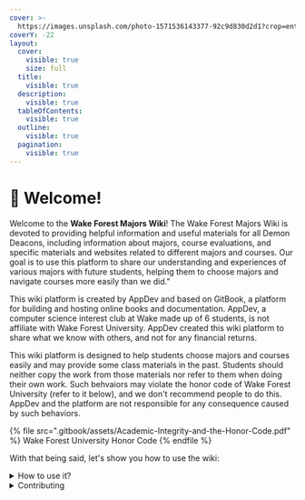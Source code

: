```yaml
---
cover: >-
  https://images.unsplash.com/photo-1571536143377-92c9d830d2d1?crop=entropy&cs=srgb&fm=jpg&ixid=M3wxOTcwMjR8MHwxfHNlYXJjaHw2fHx3YWtlJTIwZm9yZXN0fGVufDB8fHx8MTY5MzA3NDMyNXww&ixlib=rb-4.0.3&q=85
coverY: -22
layout:
  cover:
    visible: true
    size: full
  title:
    visible: true
  description:
    visible: true
  tableOfContents:
    visible: true
  outline:
    visible: true
  pagination:
    visible: true
---
```


# 🎩 Welcome!

Welcome to the **Wake Forest Majors Wiki**! The Wake Forest Majors Wiki is devoted to providing helpful information and useful materials for all Demon Deacons, including information about majors, course evaluations, and specific materials and websites related to different majors and courses. Our goal is to use this platform to share our understanding and experiences of various majors with future students, helping them to choose majors and navigate courses more easily than we did."

This wiki platform is created by AppDev and based on GitBook, a platform for building and hosting online books and documentation. AppDev, a computer science interest club at Wake made up of 6 students, is not affiliate with Wake Forest University. AppDev created this wiki platform to share what we know with others, and not for any financial returns.

This wiki platform is designed to help students choose majors and courses easily and may provide some class materials in the past. Students should neither copy the work from those materials nor refer to them when doing their own work. Such behvaiors may violate the honor code of Wake Forest University (refer to it below), and we don't recommend people to do this. AppDev and the platform are not responsible for any consequence caused by such behaviors.

{% file src=".gitbook/assets/Academic-Integrity-and-the-Honor-Code.pdf" %}
Wake Forest University Honor Code
{% endfile %}

With that being said, let's show you how to use the wiki:

<details>

<summary>How to use it?</summary>

1. On the left, you can find the sidebar showing all the majors we have so far. Scroll it and click the majors you are interested in.
2. There are several pages under every major. Every page contains different kinds of information about the major you selected. We recommend you to read the pages in sequence to have a comprehensive understanding of a major and its required courses.

</details>

<details>

<summary>Contributing</summary>

If you want to contribute changes, start a new change request and submit it for review. Our team will review it soon after. We would appreciate your contribution to the community.

</details>
